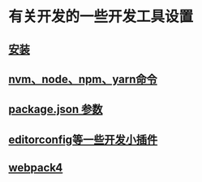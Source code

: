 # 有关开发的一些开发工具设置

## [安装](./pages/install.md)

## [nvm、node、npm、yarn命令](./pages/cmd.md)

## [package.json 参数](./pages/package.md)

## [editorconfig等一些开发小插件](./pages/plugs.md)

## [webpack4](./pages/webpack.md)
